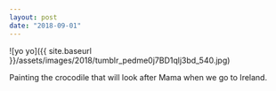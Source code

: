 ```yaml
---
layout: post
date: "2018-09-01"
---
```


![yo yo]({{ site.baseurl }}/assets/images/2018/tumblr_pedme0j7BD1qlj3bd_540.jpg)

Painting the crocodile that will look after Mama when we go to Ireland.
